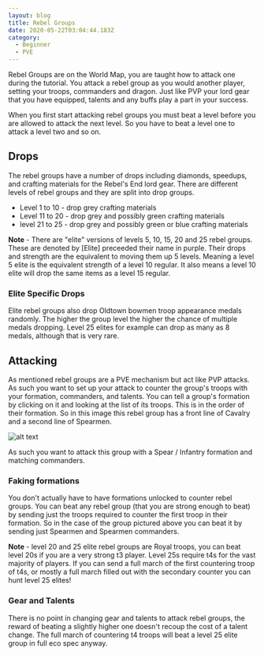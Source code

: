 ```yaml
---
layout: blog
title: Rebel Groups
date: 2020-05-22T03:04:44.183Z
category:
  - Beginner
  - PVE
---
```


Rebel Groups are on the World Map, you are taught how to attack one during the tutorial. You attack a rebel group as you would another player, setting your troops, commanders and dragon. Just like PVP your lord gear that you have equipped, talents and any buffs play a part in your success.

When you first start attacking rebel groups you must beat a level before you are allowed to attack the next level. So you have to beat a level one to attack a level two and so on.

## Drops

The rebel groups have a number of drops including diamonds, speedups, and crafting materials for the Rebel's End lord gear. There are different levels of rebel groups and they are split into drop groups.

* Level 1 to 10 - drop grey crafting materials
* Level 11 to 20 - drop grey and possibly green crafting materials
* level 21 to 25 - drop grey and possibly green or blue crafting materials

**Note** - There are "elite" versions of levels 5, 10, 15, 20 and 25 rebel groups. These are denoted by [Elite] preceeded their name in purple. Their drops and strength are the equivalent to moving them up 5 levels. Meaning a level 5 elite is the equivalent strength of a level 10 regular. It also means a level 10 elite will drop the same items as a level 15 regular.

### Elite Specific Drops

Elite rebel groups also drop Oldtown bowmen troop appearance medals randomly. The higher the group level the higher the chance of multiple medals dropping. Level 25 elites for example can drop as many as 8 medals, although that is very rare.

## Attacking 

As mentioned rebel groups are a PVE mechanism but act like PVP attacks. As such you want to set up your attack to counter the group's troops with your formation, commanders, and talents. You can tell a group's formation by clicking on it and looking at the list of its troops. This is in the order of their formation. So in this image this rebel group has a front line of Cavalry and a second line of Spearmen.

![alt text](formation.png "Rebel Group Formatio")

As such you want to attack this group with a Spear / Infantry formation and matching commanders.

### Faking formations

You don't actually have to have formations unlocked to counter rebel groups. You can beat any rebel group (that you are strong enough to beat) by sending just the troops required to counter the first troop in their formation. So in the case of the group pictured above you can beat it by sending just Spearmen and Spearmen commanders.

**Note** - level 20 and 25 elite rebel groups are Royal troops, you can beat level 20s if you are a very strong t3 player. Level 25s require t4s for the vast majority of players. If you can send a full march of the first countering troop of t4s, or mostly a full march filled out with the secondary counter you can hunt level 25 elites!

### Gear and Talents

There is no point in changing gear and talents to attack rebel groups, the reward of beating a slightly higher one doesn't recoup the cost of a talent change. The full march of countering t4 troops will beat a level 25 elite group in full eco spec anyway.